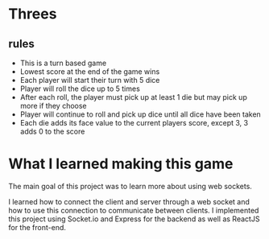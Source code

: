 # Threes

## rules
  * This is a turn based game
  * Lowest score at the end of the game wins
  * Each player will start their turn with 5 dice
  * Player will roll the dice up to 5 times
  * After each roll, the player must pick up at least 1 die but may pick up more if they choose
  * Player will continue to roll and pick up dice until all dice have been taken
  * Each die adds its face value to the current players score, except 3, 3 adds 0 to the score



# What I learned making this game
  The main goal of this project was to learn more about using web sockets.  

  I learned how to connect the client and server through a web socket and how to use this connection to communicate between clients. I implemented this project using Socket.io and Express for the backend as well as ReactJS for the front-end.
